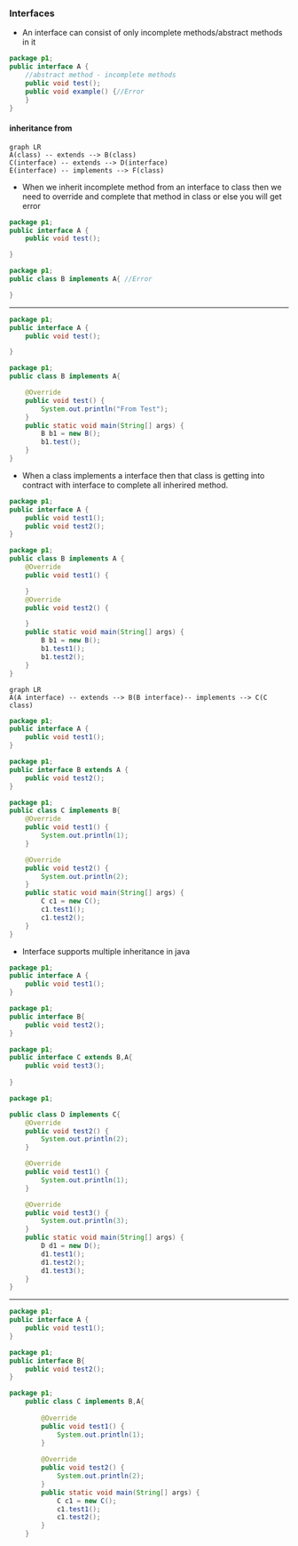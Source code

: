 ### Interfaces ###
* An  interface can consist of only incomplete methods/abstract methods in it

```java
package p1;
public interface A {
	//abstract method - incomplete methods
	public void test();
	public void example() {//Error
	}
}
```

#### inheritance from ####

```mermaid
graph LR
A(class) -- extends --> B(class)
C(interface) -- extends --> D(interface)
E(interface) -- implements --> F(class)
```

* When we inherit incomplete method from an interface to class then we need to override and complete that method in class or else you will get error

```java
package p1;
public interface A {
	public void test();

}
```

```java
package p1;
public class B implements A{ //Error

}
```
------
```java
package p1;
public interface A {
	public void test();

}
```

```java
package p1;
public class B implements A{

	@Override
	public void test() {
		System.out.println("From Test");
	} 
	public static void main(String[] args) {
		B b1 = new B();
		b1.test();
	}
}
```

* When a class implements a interface then that class is getting into contract with interface to complete all inherired method.

```java
package p1;
public interface A {
	public void test1();
	public void test2();
}
```

```java
package p1;
public class B implements A {
	@Override
	public void test1() {

	}
	@Override
	public void test2() {

	}
	public static void main(String[] args) {
		B b1 = new B();
		b1.test1();
		b1.test2();
	}
}
```
```mermaid
graph LR
A(A interface) -- extends --> B(B interface)-- implements --> C(C class)
```

```java
package p1;
public interface A {
	public void test1();
}
```

```java
package p1;
public interface B extends A {
	public void test2();
}
```

```java
package p1;
public class C implements B{
	@Override
	public void test1() {
		System.out.println(1);
	}

	@Override
	public void test2() {
		System.out.println(2);
	}
	public static void main(String[] args) {
		C c1 = new C();
		c1.test1();
		c1.test2();
	}
}
```

* Interface supports multiple inheritance in java
```java
package p1;
public interface A {
	public void test1();
}
```

```java
package p1;
public interface B{
	public void test2();
}
```

```java
package p1;
public interface C extends B,A{
	public void test3();
	
}
```

```java
package p1;

public class D implements C{
	@Override
	public void test2() {
		System.out.println(2);
	}

	@Override
	public void test1() {
		System.out.println(1);
	}

	@Override
	public void test3() {
		System.out.println(3);
	}
	public static void main(String[] args) {
		D d1 = new D();
		d1.test1();
		d1.test2();
		d1.test3();
	}
}
```
---
```java
package p1;
public interface A {
	public void test1();
}
```

```java
package p1;
public interface B{
	public void test2();
}
```
```java
package p1;
	public class C implements B,A{
	
		@Override
		public void test1() {
			System.out.println(1);
		}
	
		@Override
		public void test2() {
			System.out.println(2);
		}
		public static void main(String[] args) {
			C c1 = new C();
			c1.test1();
			c1.test2();
		}
	}
```

